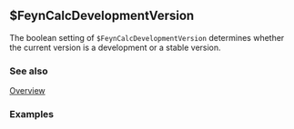 ## $FeynCalcDevelopmentVersion

The boolean setting of `$FeynCalcDevelopmentVersion` determines whether the current version is a development or a stable version.

### See also

[Overview](Extra/FeynCalc.md)

### Examples
